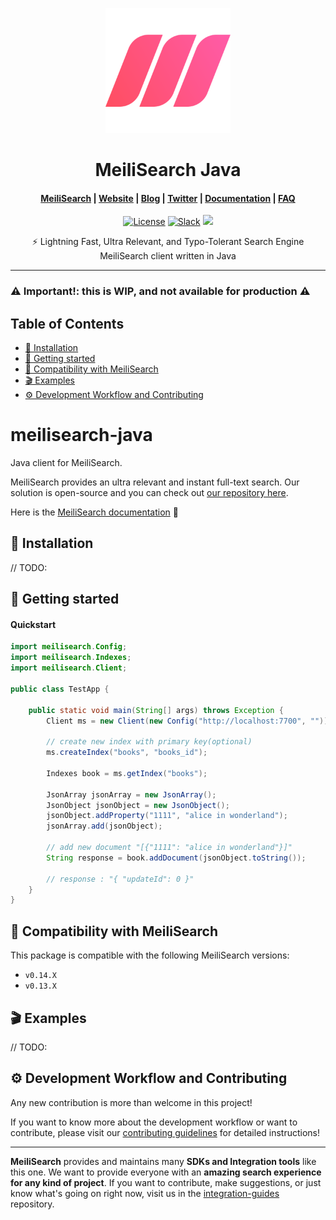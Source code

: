 <p align="center">
  <img src="https://raw.githubusercontent.com/meilisearch/integration-guides/master/assets/logos/logo.svg" alt="MeiliSearch Java" width="200" height="200" />
</p>

<h1 align="center">MeiliSearch Java</h1>

<h4 align="center">
  <a href="https://github.com/meilisearch/MeiliSearch">MeiliSearch</a> |
  <a href="https://www.meilisearch.com">Website</a> |
  <a href="https://blog.meilisearch.com">Blog</a> |
  <a href="https://twitter.com/meilisearch">Twitter</a> |
  <a href="https://docs.meilisearch.com">Documentation</a> |
  <a href="https://docs.meilisearch.com/faq">FAQ</a>
</h4>

<p align="center">
  <a href="https://github.com/meilisearch/meilisearch-java/blob/master/LICENSE"><img src="https://img.shields.io/badge/license-MIT-informational" alt="License"></a>
  <a href="https://slack.meilisearch.com"><img src="https://img.shields.io/badge/slack-MeiliSearch-blue.svg?logo=slack" alt="Slack"></a>
  <a href="https://github.com/meilisearch/MeiliSearch/discussions" alt="Discussions"><img src="https://img.shields.io/badge/github-discussions-red" /></a>
</p>

<p align="center">
  ⚡ Lightning Fast, Ultra Relevant, and Typo-Tolerant Search Engine MeiliSearch client written in Java
</p>

<hr>

### ⚠️ Important!: this is WIP, and not available for production ⚠️

## Table of Contents <!-- omit in toc -->

- [🔧 Installation](#-installation)
- [🚀 Getting started](#-getting-started)
- [🤖 Compatibility with MeiliSearch](#-compatibility-with-meilisearch)
- [🎬 Examples](#-examples)
- [⚙️ Development Workflow and Contributing](#️-development-workflow-and-contributing)

# meilisearch-java

Java client for MeiliSearch.

MeiliSearch provides an ultra relevant and instant full-text search. Our solution is open-source and you can check out [our repository here](https://github.com/meilisearch/MeiliSearch).

Here is the [MeiliSearch documentation](https://docs.meilisearch.com/) 📖


## 🔧 Installation

// TODO:


## 🚀 Getting started

#### Quickstart
```java
import meilisearch.Config;
import meilisearch.Indexes;
import meilisearch.Client;

public class TestApp {

    public static void main(String[] args) throws Exception {
        Client ms = new Client(new Config("http://localhost:7700", ""));
       
        // create new index with primary key(optional)
        ms.createIndex("books", "books_id");
        
        Indexes book = ms.getIndex("books");
        
        JsonArray jsonArray = new JsonArray();
        JsonObject jsonObject = new JsonObject();
        jsonObject.addProperty("1111", "alice in wonderland");
        jsonArray.add(jsonObject);

        // add new document "[{"1111": "alice in wonderland"}]"
        String response = book.addDocument(jsonObject.toString());

        // response : "{ "updateId": 0 }"
    }
}
```

## 🤖 Compatibility with MeiliSearch

This package is compatible with the following MeiliSearch versions:
- `v0.14.X`
- `v0.13.X`

## 🎬 Examples

// TODO:

## ⚙️ Development Workflow and Contributing

Any new contribution is more than welcome in this project!

If you want to know more about the development workflow or want to contribute, please visit our [contributing guidelines](/CONTRIBUTING.md) for detailed instructions!

<hr>

**MeiliSearch** provides and maintains many **SDKs and Integration tools** like this one. We want to provide everyone with an **amazing search experience for any kind of project**. If you want to contribute, make suggestions, or just know what's going on right now, visit us in the [integration-guides](https://github.com/meilisearch/integration-guides) repository.
